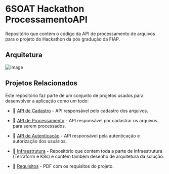 # 6SOAT Hackathon ProcessamentoAPI
Repositório que contém o código da API de processamento de arquivos para o projeto do Hackathon da pós gradução da FIAP.

## Arquitetura
![image](https://github.com/user-attachments/assets/75f0cce6-2349-468a-9033-c4fe9f3c3b31)

## Projetos Relacionados

Este repositório faz parte de um conjunto de projetos usados para desenvolver a aplicação como um todo:

- 🔗 [API de Cadastro](https://github.com/andersonssilveira96/6SOAT-Hackathon-CadastroAPI) - API responsável pelo cadastro dos arquivos.
- 🔗 [API de Processamento](https://github.com/andersonssilveira96/6SOAT-Hackathon-ProcessamentoAPI) - API responsável por cadastrar os arquivos para serem processados.
- 🔗 [API de Autenticação](https://github.com/andersonssilveira96/6SOAT-Hackathon-AuthAPI) - API responsável pela autenticação e autorização dos usuários.
- 🔗 [Infraestrutura](https://github.com/andersonssilveira96/6SOAT-Hackathon-Infraestructure) - Repositório que contem toda a parte de infraestrutura (Terraform e K8s) e contém também desenho de arquitetura da solução.

- 📝 [Requisitos](https://github.com/andersonssilveira96/6SOAT-Hackathon-Infraestructure/blob/master/doc/Hack%20SOAT%206_7.pdf) - PDF com os requisitos do projeto.

